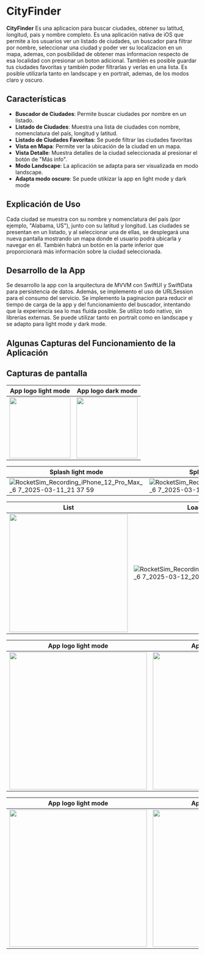 # CityFinder

**CityFinder** Es una aplicacion para buscar ciudades, obtener su latitud, longitud, pais y nombre completo. Es una aplicación nativa de iOS que permite a los usuarios ver un listado de ciudades, un buscador para filtrar por nombre, seleccionar una ciudad y poder ver su localizacion en un mapa, ademas, con posibilidad de obtener mas informacion respecto de esa localidad con presionar un boton adicional. También es posible guardar tus ciudades favoritas y también poder filtrarlas y verlas en una lista. Es posible utilizarla tanto en landscape y en portrait, ademas, de los modos claro y oscuro.

## Características

- **Buscador de Ciudades**: Permite buscar ciudades por nombre en un listado.
- **Listado de Ciudades**: Muestra una lista de ciudades con nombre, nomenclatura del país, longitud y latitud.
- **Listado de Ciudades Favoritas**: Se puede filtrar las ciudades favoritas
- **Vista en Mapa**: Permite ver la ubicación de la ciudad en un mapa.
- **Vista Detalle**: Muestra detalles de la ciudad seleccionada al presionar el botón de "Más info".
- **Modo Landscape**: La aplicación se adapta para ser visualizada en modo landscape.
- **Adapta modo oscuro**: Se puede utikizar la app en light mode y dark mode

## Explicación de Uso

Cada ciudad se muestra con su nombre y nomenclatura del país (por ejemplo, "Alabama, US"), junto con su latitud y longitud. Las ciudades se presentan en un listado, y al seleccionar una de ellas, se desplegará una nueva pantalla mostrando un mapa donde el usuario podrá ubicarla y navegar en él. También habrá un botón en la parte inferior que proporcionará más información sobre la ciudad seleccionada.

## Desarrollo de la App

Se desarrollo la app con la arquitectura de MVVM con SwiftUI y SwiftData para persistencia de datos. Además, se implemento el uso de URLSession para el consumo del servicio. Se implemento la paginacion para reducir el tiempo de carga de la app y del funcionamiento del buscador, intentando que la experiencia sea lo mas fluida posible. Se utilizo todo nativo, sin librerias externas. Se puede utilizar tanto en portrait como en landscape y se adapto para light mode y dark mode.

## Algunas Capturas del Funcionamiento de la Aplicación

## Capturas de pantalla

| App logo light mode             | App logo dark mode             |
|-------------------------------------|-------------------------------------|
| <img src="https://github.com/user-attachments/assets/9565b490-9e49-4f72-b7b5-b1bb92baccdf" width="160"/>    | <img src="https://github.com/user-attachments/assets/2d6dd811-9415-47c2-8b30-a518914e4e64" width="160"/> |

| Splash light mode             | Splash dark mode             |
|-------------------------------------|-------------------------------------|
|![RocketSim_Recording_iPhone_12_Pro_Max__6 7_2025-03-11_21 37 59](https://github.com/user-attachments/assets/c3302c83-9332-4eec-be4d-8f0adc5462a1)    | ![RocketSim_Recording_iPhone_12_Pro_Max__6 7_2025-03-11_21 39 39](https://github.com/user-attachments/assets/b082b0d7-52e2-437a-b95a-f3aa35bea358) |


| List           | Loading           |
|-------------------------------------|-------------------------------------|
| <img src="https://github.com/user-attachments/assets/d23a92f9-5cf2-451b-a710-841e6005c35c" width="310"/>    | ![RocketSim_Recording_iPhone_14_Pro_Max_6 7_2025-03-12_20 38 31](https://github.com/user-attachments/assets/a920edc4-16f7-45c3-a8ea-98a76e841073) |


| App logo light mode             | App logo dark mode             |
|-------------------------------------|-------------------------------------|
| <img src="https://github.com/user-attachments/assets/ade8895c-465c-4ee7-81ec-37af42f4bdff" width="360"/>    | <img src="https://github.com/user-attachments/assets/c041aa82-351e-40cf-8e29-316057d9b024" width="360"/> |


| App logo light mode             | App logo dark mode             |
|-------------------------------------|-------------------------------------|
| <img src="https://github.com/user-attachments/assets/12753e4a-2bd4-4e0b-b697-ab83baaa139a" width="360"/>    | <img src="https://github.com/user-attachments/assets/ef0d0ae3-9df4-4408-9f41-90e81e7df198" width="360"/> |

